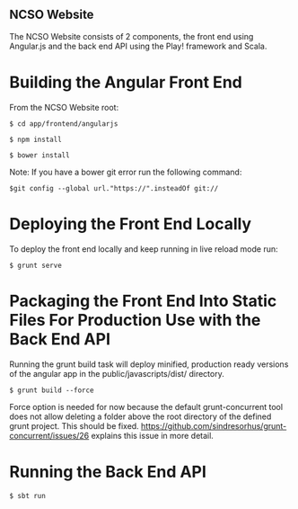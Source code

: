 NCSO Website
------------

The NCSO Website consists of 2 components, the front end using Angular.js and the back end API using the Play! framework
and Scala.


Building the Angular Front End
==============================

From the NCSO Website root:

`$ cd app/frontend/angularjs`

`$ npm install`

`$ bower install`

Note: If you have a bower git error run the following command:

`$git config --global url."https://".insteadOf git://`



Deploying the Front End Locally
===============================

To deploy the front end locally and keep running in live reload mode run:

`$ grunt serve`


Packaging the Front End Into Static Files For Production Use with the Back End API
==================================================================================

Running the grunt build task will deploy minified, production ready versions of the angular app in the public/javascripts/dist/ directory.

`$ grunt build --force`

Force option is needed for now because the default grunt-concurrent tool does not allow deleting a folder above the root directory of the defined grunt project. This should be fixed.
https://github.com/sindresorhus/grunt-concurrent/issues/26  explains this issue in more detail.


Running the Back End API
========================

`$ sbt run`






